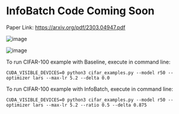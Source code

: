 # InfoBatch Code Coming Soon
Paper Link: https://arxiv.org/pdf/2303.04947.pdf

![image](https://github.com/henryqin1997/InfoBatch/blob/master/figs/motivation.png) 

![image](https://github.com/henryqin1997/InfoBatch/blob/master/figs/pipeline.png)

To run CIFAR-100 example with Baseline, execute in command line:
```angular2html
CUDA_VISIBLE_DEVICES=0 python3 cifar_examples.py --model r50 --optimizer lars --max-lr 5.2 --delta 0.0
```

To run CIFAR-100 example with InfoBatch, execute in command line:
```angular2html
CUDA_VISIBLE_DEVICES=0 python3 cifar_examples.py --model r50 --optimizer lars --max-lr 5.2 --ratio 0.5 --delta 0.875
```